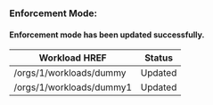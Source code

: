 ### Enforcement Mode:
#### Enforcement mode has been updated successfully.
|Workload HREF|Status|
|---|---|
| /orgs/1/workloads/dummy | Updated |
| /orgs/1/workloads/dummy1 | Updated |
